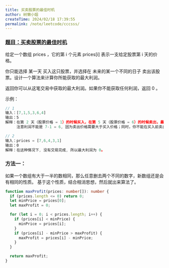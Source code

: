 ```yaml
---
title: 买卖股票的最佳时机
author: 树懒小姐
createTime: 2024/02/18 17:39:55
permalink: /note/leetcode/cccsss/
---
```


### [题目：买卖股票的最佳时机](https://leetcode.cn/problems/best-time-to-buy-and-sell-stock/description/?envType=study-plan-v2&envId=top-interview-150)

给定一个数组 prices ，它的第 i 个元素 prices[i] 表示一支给定股票第 i 天的价格。

你只能选择 某一天 买入这只股票，并选择在 未来的某一个不同的日子 卖出该股票。设计一个算法来计算你所能获取的最大利润。

返回你可以从这笔交易中获取的最大利润。如果你不能获取任何利润，返回 0 。

示例：

```js
// 1
输入：[7,1,5,3,6,4]
输出：5
解释：在第 2 天（股票价格 = 1）的时候买入，在第 5 天（股票价格 = 6）的时候卖出，最大利润 = 6-1 = 5 。
     注意利润不能是 7-1 = 6, 因为卖出价格需要大于买入价格；同时，你不能在买入前卖出股票。

// 2
输入：prices = [7,6,4,3,1]
输出：0
解释：在这种情况下, 没有交易完成, 所以最大利润为 0。
```

### 方法一：

如果一个数组有大于一半的数相同，那么任意删去两个不同的数字，新数组还是会有相同的性质。 基于这个性质，结合相消思想，然后就出来算法了。

```ts
function maxProfit(prices: number[]): number {
  if (prices.length <= 0) return 0;
  let minPrice = prices[0];
  let maxProfit = 0;

  for (let i = 0; i < prices.length; i++) {
    if (prices[i] < minPrice) {
      minPrice = prices[i];
    }
    if (prices[i] - minPrice > maxProfit) {
      maxProfit = prices[i] - minPrice;
    }
  }

  return maxProfit;
}
```

